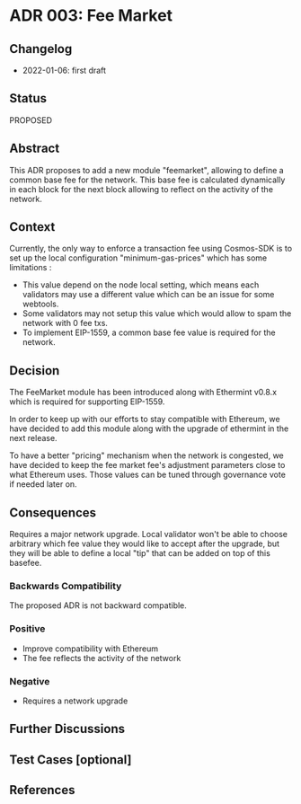# ADR 003: Fee Market

## Changelog

- 2022-01-06: first draft

## Status

PROPOSED

## Abstract

This ADR proposes to add a new module "feemarket", allowing to define a common base fee for the network. This base fee is calculated dynamically in each block for the next block allowing to reflect on the activity of the network.

## Context

<!-- > This section describes the forces at play, including technological, political, social, and project local. These forces are probably in tension and should be called out as such. The language in this section is value-neutral. It is simply describing facts. It should clearly explain the problem and motivation that the proposal aims to resolve. -->

Currently, the only way to enforce a transaction fee using Cosmos-SDK is to set up the local configuration "minimum-gas-prices" which has some limitations :

- This value depend on the node local setting, which means each validators may use a different value which can be an issue for some webtools.
- Some validators may not setup this value which would allow to spam the network with 0 fee txs.
- To implement EIP-1559, a common base fee value is required for the network.

## Decision

<!-- > This section describes our response to these forces. It is stated in full sentences, with an active voice. "We will ..." -->

The FeeMarket module has been introduced along with Ethermint v0.8.x which is required for supporting EIP-1559.

In order to keep up with our efforts to stay compatible with Ethereum, we have decided to add this module along with the upgrade of ethermint in the next release.

To have a better "pricing" mechanism when the network is congested, we have decided to keep the fee market fee's adjustment parameters close to what Ethereum uses. Those values can be tuned through governance vote if needed later on. 

## Consequences

<!-- > This section describes the resulting context, after applying the decision. All consequences should be listed here, not just the "positive" ones. A particular decision may have positive, negative, and neutral consequences, but all of them affect the team and project in the future. -->

Requires a major network upgrade. 
Local validator won't be able to choose arbitrary which fee value they would like to accept after the upgrade, but they will be able to define a local "tip" that can be added on top of this basefee. 

### Backwards Compatibility

<!-- All ADRs that introduce backward incompatibilities must include a section describing these incompatibilities and their severity. The ADR must explain how the author proposes to deal with these incompatibilities. ADR submissions without a sufficient backward compatibility treatise may be rejected outright. -->

The proposed ADR is not backward compatible.

### Positive

- Improve compatibility with Ethereum
- The fee reflects the activity of the network

### Negative

- Requires a network upgrade

## Further Discussions

<!-- While an ADR is in the DRAFT or PROPOSED stage, this section should contain a summary of issues to be solved in future iterations (usually referencing comments from a pull-request discussion).
Later, this section can optionally list ideas or improvements the author or reviewers found during the analysis of this ADR. -->

## Test Cases [optional]

<!-- Test cases for implementation are mandatory for ADRs that are affecting consensus changes. Other ADRs can choose to include links to test cases if applicable. -->

## References

<!-- - {reference link} -->

